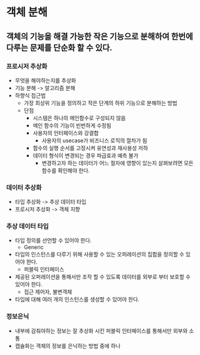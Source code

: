 # 객체 분해
## 객체의 기능을 해결 가능한 작은 기능으로 분해하여 한번에 다루는 문제를 단순화 할 수 있다.
### 프로시저 추상화
* 무엇을 해야하는지를 추상화
* 기능 분해 -> 알고리즘 분해
* 하향식 접근법
  * 가장 최상위 기능을 정의하고 작은 단계의 하위 기능으로 분해하는 방법
  * 단점
    * 시스템은 하나의 메인함수로 구성되지 않음
    * 메인 함수의 기능이 빈번하게 수정됨
    * 사용자의 인터페이스와 강결합
      * 사용자의 usecase가 비즈니스 로직의 절차가 됨
    * 함수의 실행 순서를 고정시켜 유연성과 재사용성 저하
    * 데이터 형식이 변경되는 경우 파급효과 예측 불가
      * 변경하고자 하는 데이터가 어느 절차에 영향이 있는지 살펴보려면 모든 함수를 확인해야 한다.
### 데이터 추상화
* 타입 추상화 -> 추상 데이터 타입
* 프로시저 추상화 -> 객체 지향
### 추상 데이터 타입
* 타입 정의를 선언할 수 있어야 한다.
  * Generic
* 타입의 인스턴스를 다루기 위해 사용할 수 있는 오퍼레이션의 집합을 정의할 수 있어야 한다.
  * 퍼블릭 인터페이스
* 제공된 오퍼레이션을 통해서만 조작 할 수 있도록 데이터를 외부로 부터 보호할 수 있어야 한다. 
  * 접근 제어자, 불변객체
* 타입에 대해 여러 개의 인스턴스를 생성할 수 있어야 한다.
### 정보은닉
* 내부에 감춰야하는 정보는 잘 추상화 시킨 퍼블릭 인터페이스를 통해서만 외부와 소통
* 캡슐화는 객체의 정보를 은닉하는 방법 중에 하나




